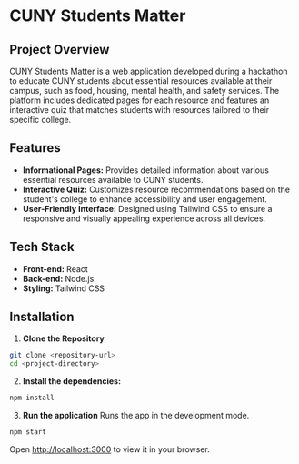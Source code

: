 # CUNY Students Matter

## Project Overview

CUNY Students Matter is a web application developed during a hackathon to educate CUNY students about essential resources available at their campus, such as food, housing, mental health, and safety services. The platform includes dedicated pages for each resource and features an interactive quiz that matches students with resources tailored to their specific college.

## Features

- **Informational Pages:** Provides detailed information about various essential resources available to CUNY students.
- **Interactive Quiz:** Customizes resource recommendations based on the student's college to enhance accessibility and user engagement.
- **User-Friendly Interface:** Designed using Tailwind CSS to ensure a responsive and visually appealing experience across all devices.

## Tech Stack

- **Front-end:** React
- **Back-end:** Node.js
- **Styling:** Tailwind CSS

## Installation

1. **Clone the Repository**

```bash
git clone <repository-url>
cd <project-directory>
```

2. **Install the dependencies:**
   
```bash
npm install
```
3. **Run the application**
Runs the app in the development mode.

```bash
npm start
```
Open [http://localhost:3000](http://localhost:3000) to view it in your browser.
